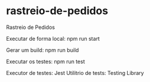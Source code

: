 # rastreio-de-pedidos
Rastreio de Pedidos

Executar de forma local:
npm run start

Gerar um build:
npm run build

Executar os testes:
npm run test

Executor de testes: Jest
Utilitrio de tests: Testing Library
